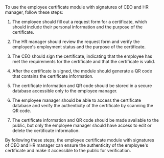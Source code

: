 <div class="markdown prose w-full break-words dark:prose-invert dark">
   <p>To use the employee certificate module with signatures of CEO and HR manager, follow these steps:</p>
   <ol>
      <li>
         <p>The employee should fill out a request form for a certificate, which should include their personal information and the purpose of the certificate.</p>
      </li>
      <li>
         <p>The HR manager should review the request form and verify the employee's employment status and the purpose of the certificate.</p>
      </li>
      <li>
         <p>The CEO should sign the certificate, indicating that the employee has met the requirements for the certificate and that the certificate is valid.</p>
      </li>
      <li>
         <p>After the certificate is signed, the module should generate a QR code that contains the certificate information.</p>
      </li>
      <li>
         <p>The certificate information and QR code should be stored in a secure database accessible only to the employee manager.</p>
      </li>
      <li>
         <p>The employee manager should be able to access the certificate database and verify the authenticity of the certificate by scanning the QR code.</p>
      </li>
      <li>
         <p>The certificate information and QR code should be made available to the public, but only the employee manager should have access to edit or delete the certificate information.</p>
      </li>
   </ol>
   <p>By following these steps, the employee certificate module with signatures of CEO and HR manager can ensure the authenticity of the employee's certificate and make it accessible to the public for verification.</p>
</div>
